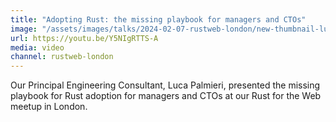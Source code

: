```yaml
---
title: "Adopting Rust: the missing playbook for managers and CTOs"
image: "/assets/images/talks/2024-02-07-rustweb-london/new-thumbnail-luca.png"
url: https://youtu.be/Y5NIgRTTS-A
media: video
channel: rustweb-london
---
```


Our Principal Engineering Consultant, Luca Palmieri, presented the missing playbook for Rust adoption for managers and CTOs at our Rust for the Web meetup in London.
